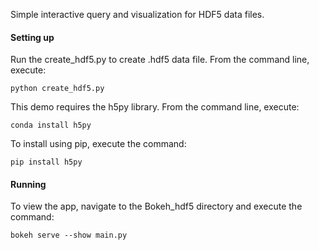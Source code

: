 Simple interactive query and visualization for HDF5 data files.

#### Setting up

Run the create_hdf5.py to create .hdf5 data file. From the command line, execute:

	python create_hdf5.py

This demo requires the h5py library. From the command line, execute:

	conda install h5py
	
To install using pip, execute the command:

    pip install h5py
	
#### Running

To view the app, navigate to the Bokeh_hdf5 directory and execute the command:

	bokeh serve --show main.py
